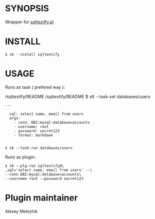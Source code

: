 # SYNOPSIS

Wrapper for [sqltextify.pl](https://metacpan.org/pod/distribution/Sql-Textify/script/sqltextify.pl)

# INSTALL

    $ s6 --install sqltextify

# USAGE

Runs as task ( prefered way ):

/sqltextify/README
/sqltextify/README
    $ s6 --task-set databases/users

    ---

      sql: select name, email from users
      args:
        - conn: DBI:mysql:database=accounts
        - username: root
        - password: secret123
        - format: markdown
    

    $ s6 --task-run databases/users

Runs as plugin:

    $ s6 --plg-run sqltextify@\
    ,sql='select name, email from users' --\
    --conn DBI:mysql:database=accounts\
    --username root --password secret123

# Plugin maintainer

Alexey Melezhik


